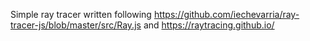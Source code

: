 Simple ray tracer written following https://github.com/iechevarria/ray-tracer-js/blob/master/src/Ray.js and https://raytracing.github.io/

